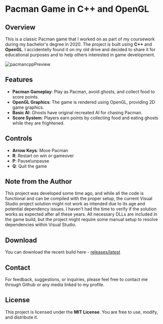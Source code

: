 # Pacman Game in C++ and OpenGL

## Overview
This is a classic Pacman game that I worked on as part of my coursework during my bachelor's degree in 2020. The project is built using **C++** and **OpenGL**. I accidentelly found it on my old drive and decided to share it for educational purposes and to help others interested in game development.

![pacmancppPreview](https://github.com/user-attachments/assets/8846fb90-05a1-44fa-841f-4802b336f65e)

## Features
- **Pacman Gameplay**: Play as Pacman, avoid ghosts, and collect food to score points.
- **OpenGL Graphics**: The game is rendered using OpenGL, providing 2D game graphics.
- **Basic AI**: Ghosts have original recreated AI for chasing Pacman.
- **Score System**: Players earn points by collecting food and eating ghosts while they are frightened.

## Controls
- **Arrow Keys**: Move Pacman
- **R**: Restart on win or gameover
- **P**: Pause\unpause
- **Q**: Quit the game

## Note from the Author
This project was developed some time ago, and while all the code is functional and can be compiled with the proper setup, the current Visual Studio project solution might not work as intended due to its age and potential dependency issues. I haven't had the time to verify if the solution works as expected after all these years. All necessary DLLs are included in the game build, but the project might require some manual setup to resolve dependencies within Visual Studio.

## Download
You can download the recent build here - [releases/latest](https://github.com/PlayinPistols2d/PacmanOpenGL/releases/latest)

## Contact
For feedback, suggestions, or inquiries, please feel free to contact me through Github or any media linked to my profile.

## License
This project is licensed under the **MIT License**. You are free to use, modify, and distribute it.
